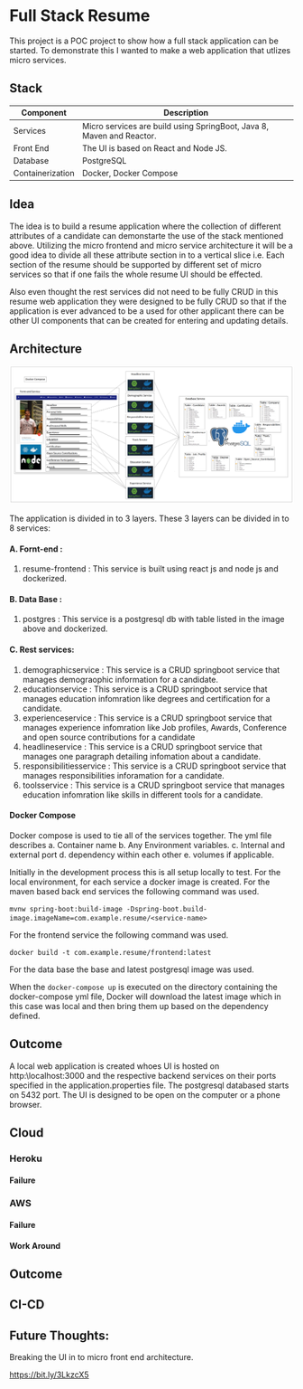 # Full Stack Resume

This project is a POC project to show how a full stack application can be started.  To demonstrate this I wanted to make a web application that utlizes micro services.

## Stack

|Component|Description| 
|----------|-------------|
|Services|Micro services are build using SpringBoot, Java 8, Maven and Reactor.|
|Front End|The UI is based on React and Node JS.| 
|Database|PostgreSQL|
|Containerization|Docker, Docker Compose|


## Idea
The idea is to build a resume application where the collection of different attributes of a candidate can demonstarte the use of the stack mentioned above. Utilizing the micro frontend and micro service architecture it will be a good idea to divide all these attribute section in to a vertical slice i.e. Each section of the resume should be supported by different set of micro services so that if one fails the whole resume UI should be effected.

Also even thought the rest services did not need to be fully CRUD in this resume web application they were designed to be fully CRUD so that if the application is ever advanced to be a used for other applicant there can be other UI components that can be created for entering and updating details.

## Architecture
![Architecture](https://github.com/iamankushpandit/full_stack_resume/blob/main/fsr.png?raw=true)

The application is divided in to 3 layers. These 3 layers can be divided in to 8 services:
#### A. Fornt-end : 
  1. resume-frontend : This service is built using react js and node js and dockerized.
#### B. Data Base : 
  1. postgres : This service is a postgresql db with table listed in the image above and dockerized.
#### C. Rest services:
  1. demographicservice : This service is a CRUD springboot service that manages demograophic information for a candidate. 
  2. educationservice : This service is a CRUD springboot service that manages education infomration like degrees and certification for a candidate. 
  3. experienceservice : This service is a CRUD springboot service that manages experience infomration like Job profiles, Awards, Conference and open source contributions for a candidate
  4. headlineservice : This service is a CRUD springboot service that manages one paragraph detailing infomation about a candidate. 
  5. responsibilitiesservice : This service is a CRUD springboot service that manages responsibilities inforamation for a candidate. 
  6. toolsservice : This service is a CRUD springboot service that manages education infomration like skills in different tools for a candidate. 

#### Docker Compose
Docker compose is used to tie all of the services together. The yml file describes
a. Container name
b. Any Environment variables.
c. Internal and external port
d. dependency within each other
e. volumes if applicable. 

Initially in the development process this is all setup locally to test.  For the local environment, for each service a docker image is created.
For the maven based back end services the following command was used.
```
mvnw spring-boot:build-image -Dspring-boot.build-image.imageName=com.example.resume/<service-name>
```
For the frontend service the following command was used.
```  
docker build -t com.example.resume/frontend:latest 
```  
For the data base the base and latest postgresql image was used.

When the ``` docker-compose up ``` is executed on the directory containing the docker-compose yml file, Docker will download the latest image which in this case was local and then bring them up based on the dependency defined.

## Outcome
A local web application is created whoes UI is hosted on http:\\localhost:3000 and the respective backend services on their ports specified in the application.properties file. The postgresql databased starts on 5432 port. The UI is designed to be open on the computer or a phone browser.

## Cloud
### Heroku
#### Failure
### AWS
#### Failure
#### Work Around

## Outcome

## CI-CD

## Future Thoughts:
Breaking the UI in to micro front end architecture.

https://bit.ly/3LkzcX5
